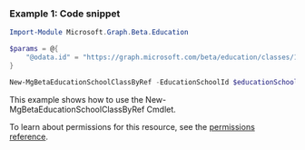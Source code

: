 ### Example 1: Code snippet

```powershellImport-Module Microsoft.Graph.Beta.Education

$params = @{
	"@odata.id" = "https://graph.microsoft.com/beta/education/classes/11006"
}

New-MgBetaEducationSchoolClassByRef -EducationSchoolId $educationSchoolId -BodyParameter $params
```
This example shows how to use the New-MgBetaEducationSchoolClassByRef Cmdlet.
To learn about permissions for this resource, see the [permissions reference](/graph/permissions-reference).

